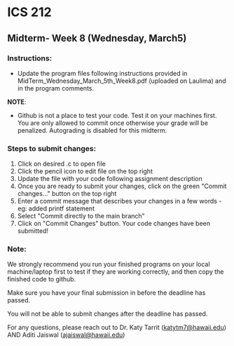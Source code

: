 # ICS 212
## Midterm- Week 8 (Wednesday, March5)

### Instructions:
- Update the program files following instructions provided in MidTerm_Wednesday_March_5th_Week8.pdf (uploaded on Laulima) and in the program comments.

**NOTE**: 
- Github is not a place to test your code. Test it on your machines first. You are only allowed to commit once otherwise your grade will be penalized. Autograding is disabled for this midterm.

### Steps to submit changes:
1. Click on desired .c to open file
2. Click the pencil icon to edit file on the top right
3. Update the file with your code following assignment description
4. Once you are ready to submit your changes, click on the green "Commit changes..." button on the top right
5. Enter a commit message that describes your changes in a few words - eg: added printf statement
6. Select "Commit directly to the main branch"
7. Click on "Commit Changes" button. Your code changes have been submitted!



### Note:
We strongly recommend you run your finished programs on your local machine/laptop first to test if they are working correctly, and then copy the finished code to github. 

Make sure you have your final submission in before the deadline has passed.

You will not be able to submit changes after the deadline has passed.

For any questions, please reach out to Dr. Katy Tarrit (katytm7@hawaii.edu) AND Aditi Jaiswal (ajaiswal@hawaii.edu)

